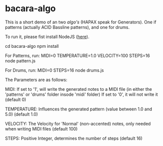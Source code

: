 # bacara-algo

This is a short demo of an two *algo's* (HAPAX speak for Generators). One if patterns (actually ACID Bassline patterns), and one for drums.

To run it, please fist install NodeJS ([here](https://nodejs.org/en/)).

cd bacara-algo
npm install

For Patterns, run:
MIDI=0 TEMPERATURE=1.0 VELOCITY=100 STEPS=16 node pattern.js

For Drums, run:
MIDI=0 STEPS=16 node drums.js



The Parameters are as follows:

MIDI:   If set to '1', will write the generated notes to a MIDI file  (in either the 'patterns' or 'drums' folder insode 'midi' folder)
        If set to '0', it will not write it
        (default 0)

TEMPERATURE: Influences the generated pattern (value between 1.0 and 5.0) (default 1.0)

VELOCITY:   The Velocity for 'Normal' (non-accented) notes, only needed when writing MIDI files (default 100)

STEPS:  Positive Integer, determines the number of steps (default 16)